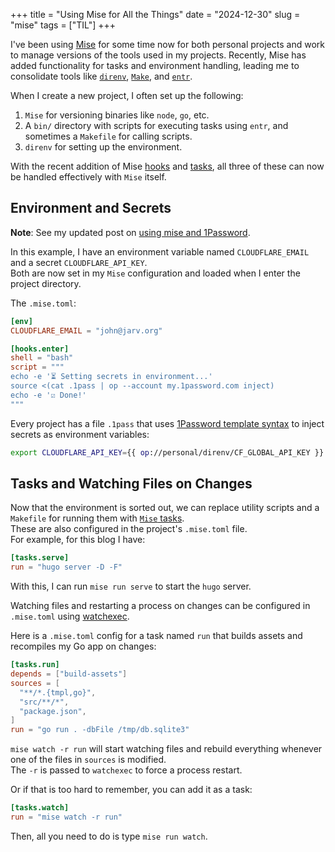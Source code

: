 +++
title = "Using Mise for All the Things"
date = "2024-12-30"
slug = "mise"
tags = ["TIL"]
+++

I've been using [Mise](https://github.com/jdx/mise) for some time now for both personal projects and work to manage versions of the tools used in my projects. Recently, Mise has added functionality for tasks and environment handling, leading me to consolidate tools like [`direnv`](https://direnv.net/), [`Make`](https://www.gnu.org/software/make/), and [`entr`](https://eradman.com/entrproject/).  

When I create a new project, I often set up the following:  

1. `Mise` for versioning binaries like `node`, `go`, etc.  
2. A `bin/` directory with scripts for executing tasks using `entr`, and sometimes a `Makefile` for calling scripts.  
3. `direnv` for setting up the environment.  

With the recent addition of Mise [hooks](https://mise.jdx.dev/hooks.html) and [tasks](https://mise.jdx.dev/tasks/), all three of these can now be handled effectively with `Mise` itself.  

## Environment and Secrets  

**Note**: See my updated post on [using mise and 1Password](/mise-and-1password).

In this example, I have an environment variable named `CLOUDFLARE_EMAIL` and a secret `CLOUDFLARE_API_KEY`.  
Both are now set in my `Mise` configuration and loaded when I enter the project directory.  

The `.mise.toml`:  

```toml
[env]
CLOUDFLARE_EMAIL = "john@jarv.org"

[hooks.enter]
shell = "bash"
script = """
echo -e '⏳ Setting secrets in environment...'
source <(cat .1pass | op --account my.1password.com inject)
echo -e '☑️ Done!'
"""
```  

Every project has a file `.1pass` that uses [1Password template syntax](https://developer.1password.com/docs/cli/secrets-template-syntax/) to inject secrets as environment variables:  

```bash
export CLOUDFLARE_API_KEY={{ op://personal/direnv/CF_GLOBAL_API_KEY }}
```  

## Tasks and Watching Files on Changes  

Now that the environment is sorted out, we can replace utility scripts and a `Makefile` for running them with [`Mise` tasks](https://mise.jdx.dev/tasks/).  
These are also configured in the project's `.mise.toml` file.  
For example, for this blog I have:  

```toml
[tasks.serve]
run = "hugo server -D -F"
```  

With this, I can run `mise run serve` to start the `hugo` server.  

Watching files and restarting a process on changes can be configured in `.mise.toml` using [watchexec](https://github.com/watchexec/watchexec).  

Here is a `.mise.toml` config for a task named `run` that builds assets and recompiles my Go app on changes:  

```toml
[tasks.run]
depends = ["build-assets"]
sources = [
  "**/*.{tmpl,go}",
  "src/**/*",
  "package.json",
]
run = "go run . -dbFile /tmp/db.sqlite3"
```  

`mise watch -r run` will start watching files and rebuild everything whenever one of the files in `sources` is modified.  
The `-r` is passed to `watchexec` to force a process restart.  

Or if that is too hard to remember, you can add it as a task:  

```toml
[tasks.watch]
run = "mise watch -r run"
```  

Then, all you need to do is type `mise run watch`.  
